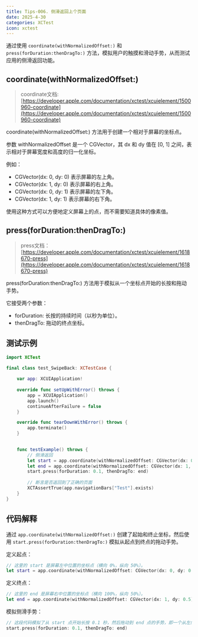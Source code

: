 ```yaml
---
title: Tips-006. 侧滑返回上个页面
date: 2025-4-30
categories: XCTest
icon: xctest
---
```


通过使用 `coordinate(withNormalizedOffset:)` 和 `press(forDuration:thenDragTo:)` 方法，模拟用户的触摸和滑动手势，从而测试应用的侧滑返回功能。

## coordinate(withNormalizedOffset:)

> coordinate文档: [https://developer.apple.com/documentation/xctest/xcuielement/1500960-coordinate](https://developer.apple.com/documentation/xctest/xcuielement/1500960-coordinate)

coordinate(withNormalizedOffset:) 方法用于创建一个相对于屏幕的坐标点。

参数 withNormalizedOffset 是一个 CGVector，其 dx 和 dy 值在 [0, 1] 之间，表示相对于屏幕宽度和高度的归一化坐标。

例如：

- CGVector(dx: 0, dy: 0) 表示屏幕的左上角。
- CGVector(dx: 1, dy: 0) 表示屏幕的右上角。
- CGVector(dx: 0, dy: 1) 表示屏幕的左下角。
- CGVector(dx: 1, dy: 1) 表示屏幕的右下角。

使用这种方式可以方便地定义屏幕上的点，而不需要知道具体的像素值。

## press(forDuration:thenDragTo:)

> press文档：[https://developer.apple.com/documentation/xctest/xcuielement/1618670-press](https://developer.apple.com/documentation/xctest/xcuielement/1618670-press)

press(forDuration:thenDragTo:) 方法用于模拟从一个坐标点开始的长按和拖动手势。

它接受两个参数：

- forDuration: 长按的持续时间（以秒为单位）。
- thenDragTo: 拖动的终点坐标。

## 测试示例

```swift
import XCTest

final class test_SwipeBack: XCTestCase {
    
    var app: XCUIApplication!
    
    override func setUpWithError() throws {
        app = XCUIApplication()
        app.launch()
        continueAfterFailure = false
    }

    override func tearDownWithError() throws {
        app.terminate()
    }
    

    func testExample() throws {
        // 侧滑返回
        let start = app.coordinate(withNormalizedOffset: CGVector(dx: 0, dy: 0.5))
        let end = app.coordinate(withNormalizedOffset: CGVector(dx: 1, dy: 0.5))
        start.press(forDuration: 0.1, thenDragTo: end)
        
        // 断言是否返回到了正确的页面
        XCTAssertTrue(app.navigationBars["Test"].exists)
    }
}
```

## 代码解释

通过 `app.coordinate(withNormalizedOffset:)` 创建了起始和终止坐标，然后使用 `start.press(forDuration:thenDragTo:)` 模拟从起点到终点的拖动手势。

定义起点：

```swift
// 这里的 start 是屏幕左中位置的坐标点（横向 0%，纵向 50%）。
let start = app.coordinate(withNormalizedOffset: CGVector(dx: 0, dy: 0.5))
```

定义终点：

```swift
// 这里的 end 是屏幕右中位置的坐标点（横向 100%，纵向 50%）。
let end = app.coordinate(withNormalizedOffset: CGVector(dx: 1, dy: 0.5))
```

模拟侧滑手势：
```swift
// 这段代码模拟了从 start 点开始长按 0.1 秒，然后拖动到 end 点的手势，即一个从左向右的侧滑操作。
start.press(forDuration: 0.1, thenDragTo: end)
```
